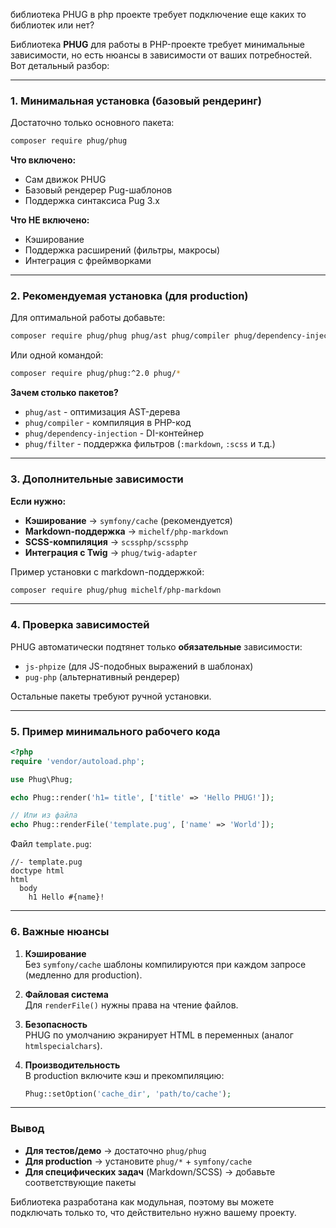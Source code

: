 библиотека PHUG в php проекте требует подключение еще каких то библиотек или нет?

Библиотека **PHUG** для работы в PHP-проекте требует минимальные зависимости, но есть нюансы в зависимости от ваших потребностей. Вот детальный разбор:

---

### **1. Минимальная установка (базовый рендеринг)**
Достаточно только основного пакета:
```bash
composer require phug/phug
```
**Что включено:**
- Сам движок PHUG
- Базовый рендерер Pug-шаблонов
- Поддержка синтаксиса Pug 3.x

**Что НЕ включено:**
- Кэширование
- Поддержка расширений (фильтры, макросы)
- Интеграция с фреймворками

---

### **2. Рекомендуемая установка (для production)**
Для оптимальной работы добавьте:
```bash
composer require phug/phug phug/ast phug/compiler phug/dependency-injection phug/event phug/filter phug/formatter phug/lexer phug/parser phug/reader phug/renderer phug/util
```
Или одной командой:
```bash
composer require phug/phug:^2.0 phug/*
```

**Зачем столько пакетов?**
- `phug/ast` - оптимизация AST-дерева
- `phug/compiler` - компиляция в PHP-код
- `phug/dependency-injection` - DI-контейнер
- `phug/filter` - поддержка фильтров (`:markdown`, `:scss` и т.д.)

---

### **3. Дополнительные зависимости**
**Если нужно:**
- **Кэширование** → `symfony/cache` (рекомендуется)
- **Markdown-поддержка** → `michelf/php-markdown`
- **SCSS-компиляция** → `scssphp/scssphp`
- **Интеграция с Twig** → `phug/twig-adapter`

Пример установки с markdown-поддержкой:
```bash
composer require phug/phug michelf/php-markdown
```

---

### **4. Проверка зависимостей**
PHUG автоматически подтянет только **обязательные** зависимости:
- `js-phpize` (для JS-подобных выражений в шаблонах)
- `pug-php` (альтернативный рендерер)

Остальные пакеты требуют ручной установки.

---

### **5. Пример минимального рабочего кода**
```php
<?php
require 'vendor/autoload.php';

use Phug\Phug;

echo Phug::render('h1= title', ['title' => 'Hello PHUG!']);

// Или из файла
echo Phug::renderFile('template.pug', ['name' => 'World']);
```
Файл `template.pug`:
```pug
//- template.pug
doctype html
html
  body
    h1 Hello #{name}!
```

---

### **6. Важные нюансы**
1. **Кэширование**  
   Без `symfony/cache` шаблоны компилируются при каждом запросе (медленно для production).

2. **Файловая система**  
   Для `renderFile()` нужны права на чтение файлов.

3. **Безопасность**  
   PHUG по умолчанию экранирует HTML в переменных (аналог `htmlspecialchars`).

4. **Производительность**  
   В production включите кэш и прекомпиляцию:
   ```php
   Phug::setOption('cache_dir', 'path/to/cache');
   ```

---

### **Вывод**
- **Для тестов/демо** → достаточно `phug/phug`
- **Для production** → установите `phug/*` + `symfony/cache`
- **Для специфических задач** (Markdown/SCSS) → добавьте соответствующие пакеты

Библиотека разработана как модульная, поэтому вы можете подключать только то, что действительно нужно вашему проекту.
